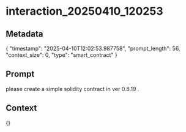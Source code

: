 # interaction_20250410_120253

## Metadata
{
  "timestamp": "2025-04-10T12:02:53.987758",
  "prompt_length": 56,
  "context_size": 0,
  "type": "smart_contract"
}

## Prompt
please create a simple solidity contract in ver 0.8.19 .

## Context
{}
